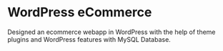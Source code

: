 # WordPress eCommerce

Designed an ecommerce webapp in WordPress with the help of theme plugins and WordPress features with MySQL Database.
